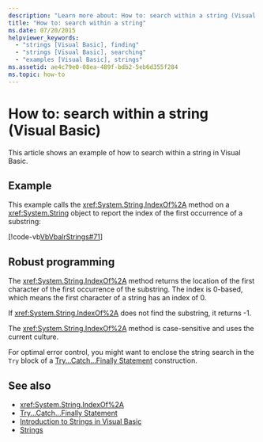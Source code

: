 ```yaml
---
description: "Learn more about: How to: search within a string (Visual Basic)"
title: "How to: search within a string"
ms.date: 07/20/2015
helpviewer_keywords:
  - "strings [Visual Basic], finding"
  - "strings [Visual Basic], searching"
  - "examples [Visual Basic], strings"
ms.assetid: ae4c79e0-08ea-489f-bdb2-5eb6d355f284
ms.topic: how-to
---
```

# How to: search within a string (Visual Basic)

This article shows an example of how to search within a string in Visual Basic.

## Example

This example calls the <xref:System.String.IndexOf%2A> method on a <xref:System.String> object to report the index of the first occurrence of a substring:

 [!code-vb[VbVbalrStrings#71](~/samples/snippets/visualbasic/VS_Snippets_VBCSharp/VbVbalrStrings/VB/Class2.vb#71)]

## Robust programming

The <xref:System.String.IndexOf%2A> method returns the location of the first character of the first occurrence of the substring. The index is 0-based, which means the first character of a string has an index of 0.

If <xref:System.String.IndexOf%2A> does not find the substring, it returns -1.

The <xref:System.String.IndexOf%2A> method is case-sensitive and uses the current culture.

For optimal error control, you might want to enclose the string search in the `Try` block of a [Try...Catch...Finally Statement](../../../language-reference/statements/try-catch-finally-statement.md) construction.

## See also

- <xref:System.String.IndexOf%2A>
- [Try...Catch...Finally Statement](../../../language-reference/statements/try-catch-finally-statement.md)
- [Introduction to Strings in Visual Basic](introduction-to-strings.md)
- [Strings](index.md)
